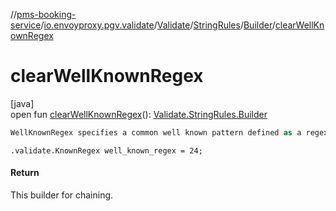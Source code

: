 //[pms-booking-service](../../../../../index.md)/[io.envoyproxy.pgv.validate](../../../index.md)/[Validate](../../index.md)/[StringRules](../index.md)/[Builder](index.md)/[clearWellKnownRegex](clear-well-known-regex.md)

# clearWellKnownRegex

[java]\
open fun [clearWellKnownRegex](clear-well-known-regex.md)(): [Validate.StringRules.Builder](index.md)

```kotlin
WellKnownRegex specifies a common well known pattern defined as a regex.

```
`.validate.KnownRegex well_known_regex = 24;`

#### Return

This builder for chaining.